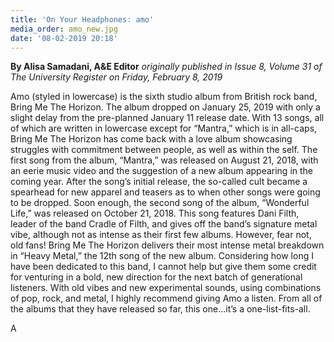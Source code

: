 ```yaml
---
title: 'On Your Headphones: amo'
media_order: amo_new.jpg
date: '08-02-2019 20:18'
---
```


**By Alisa Samadani, A&E Editor** _originally published in Issue 8, Volume 31 of The University Register on Friday, February 8, 2019_

Amo (styled in lowercase) is the sixth studio album from British rock band, Bring Me The Horizon. The album dropped on January 25, 2019 with only a slight delay from the pre-planned January 11 release date. With 13 songs, all of which are written in lowercase except for “Mantra,” which is in all-caps, Bring Me The Horizon has come back with a love album showcasing struggles with commitment between people, as well as within the self. The first song from the album, “Mantra,” was released on August 21, 2018, with an eerie music video and the suggestion of a new album appearing in the coming year. After the song’s initial release, the so-called cult became a spearhead for new apparel and teasers as to when other songs were going to be dropped. Soon enough, the second song of the album, “Wonderful Life,” was released on October 21, 2018. This song features Dani Filth, leader of the band Cradle of Filth, and gives off the band’s signature metal vibe, although not as intense as their first few albums. However, fear not, old fans! Bring Me The Horizon delivers their most intense metal breakdown in “Heavy Metal,” the 12th song of the new album. Considering how long I have been dedicated to this band, I cannot help but give them some credit for venturing in a bold, new direction for the next batch of generational listeners. With old vibes and new experimental sounds, using combinations of pop, rock, and metal, I highly recommend giving Amo a listen. From all of the albums that they have released so far, this one...it’s a one-list-fits-all. 

A
